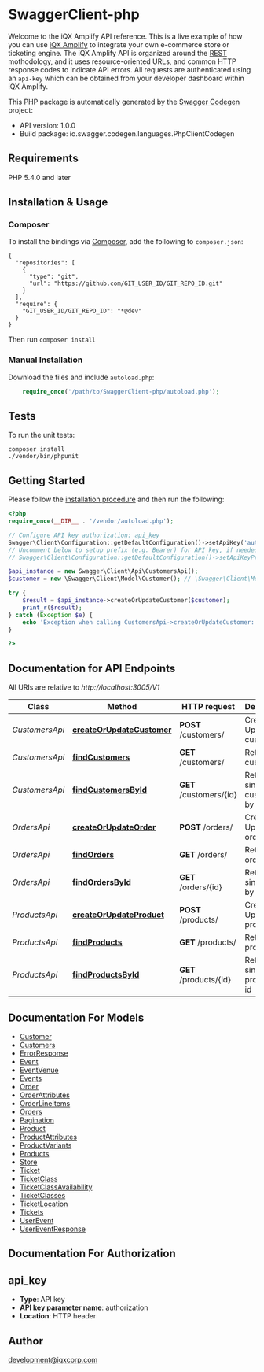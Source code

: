 # SwaggerClient-php
Welcome to the iQX Amplify API reference. This is a live example of how you can use [iQX Amplify](http://app.iqxamplify.com/) to integrate your own e-commerce store or ticketing engine.  The iQX Amplify API is organized around the [REST](http://en.wikipedia.org/wiki/Representational_State_Transfer) mothodology, and it uses resource-oriented URLs, and common HTTP response codes to indicate API errors. All requests are authenticated using an `api-key` which can be obtained from your developer dashboard within iQX Amplify.

This PHP package is automatically generated by the [Swagger Codegen](https://github.com/swagger-api/swagger-codegen) project:

- API version: 1.0.0
- Build package: io.swagger.codegen.languages.PhpClientCodegen

## Requirements

PHP 5.4.0 and later

## Installation & Usage
### Composer

To install the bindings via [Composer](http://getcomposer.org/), add the following to `composer.json`:

```
{
  "repositories": [
    {
      "type": "git",
      "url": "https://github.com/GIT_USER_ID/GIT_REPO_ID.git"
    }
  ],
  "require": {
    "GIT_USER_ID/GIT_REPO_ID": "*@dev"
  }
}
```

Then run `composer install`

### Manual Installation

Download the files and include `autoload.php`:

```php
    require_once('/path/to/SwaggerClient-php/autoload.php');
```

## Tests

To run the unit tests:

```
composer install
./vendor/bin/phpunit
```

## Getting Started

Please follow the [installation procedure](#installation--usage) and then run the following:

```php
<?php
require_once(__DIR__ . '/vendor/autoload.php');

// Configure API key authorization: api_key
Swagger\Client\Configuration::getDefaultConfiguration()->setApiKey('authorization', 'YOUR_API_KEY');
// Uncomment below to setup prefix (e.g. Bearer) for API key, if needed
// Swagger\Client\Configuration::getDefaultConfiguration()->setApiKeyPrefix('authorization', 'Bearer');

$api_instance = new Swagger\Client\Api\CustomersApi();
$customer = new \Swagger\Client\Model\Customer(); // \Swagger\Client\Model\Customer | Add or update customer details

try {
    $result = $api_instance->createOrUpdateCustomer($customer);
    print_r($result);
} catch (Exception $e) {
    echo 'Exception when calling CustomersApi->createOrUpdateCustomer: ', $e->getMessage(), PHP_EOL;
}

?>
```

## Documentation for API Endpoints

All URIs are relative to *http://localhost:3005/V1*

Class | Method | HTTP request | Description
------------ | ------------- | ------------- | -------------
*CustomersApi* | [**createOrUpdateCustomer**](docs/Api/CustomersApi.md#createorupdatecustomer) | **POST** /customers/ | Create or Update a customer
*CustomersApi* | [**findCustomers**](docs/Api/CustomersApi.md#findcustomers) | **GET** /customers/ | Retrieve all customers
*CustomersApi* | [**findCustomersById**](docs/Api/CustomersApi.md#findcustomersbyid) | **GET** /customers/{id} | Retrieve a single customer by id
*OrdersApi* | [**createOrUpdateOrder**](docs/Api/OrdersApi.md#createorupdateorder) | **POST** /orders/ | Create or Update a order
*OrdersApi* | [**findOrders**](docs/Api/OrdersApi.md#findorders) | **GET** /orders/ | Retrieve all orders
*OrdersApi* | [**findOrdersById**](docs/Api/OrdersApi.md#findordersbyid) | **GET** /orders/{id} | Retrieve a single order by id
*ProductsApi* | [**createOrUpdateProduct**](docs/Api/ProductsApi.md#createorupdateproduct) | **POST** /products/ | Create or Update a product
*ProductsApi* | [**findProducts**](docs/Api/ProductsApi.md#findproducts) | **GET** /products/ | Retrieve all products
*ProductsApi* | [**findProductsById**](docs/Api/ProductsApi.md#findproductsbyid) | **GET** /products/{id} | Retrieve a single product by id


## Documentation For Models

 - [Customer](docs/Model/Customer.md)
 - [Customers](docs/Model/Customers.md)
 - [ErrorResponse](docs/Model/ErrorResponse.md)
 - [Event](docs/Model/Event.md)
 - [EventVenue](docs/Model/EventVenue.md)
 - [Events](docs/Model/Events.md)
 - [Order](docs/Model/Order.md)
 - [OrderAttributes](docs/Model/OrderAttributes.md)
 - [OrderLineItems](docs/Model/OrderLineItems.md)
 - [Orders](docs/Model/Orders.md)
 - [Pagination](docs/Model/Pagination.md)
 - [Product](docs/Model/Product.md)
 - [ProductAttributes](docs/Model/ProductAttributes.md)
 - [ProductVariants](docs/Model/ProductVariants.md)
 - [Products](docs/Model/Products.md)
 - [Store](docs/Model/Store.md)
 - [Ticket](docs/Model/Ticket.md)
 - [TicketClass](docs/Model/TicketClass.md)
 - [TicketClassAvailability](docs/Model/TicketClassAvailability.md)
 - [TicketClasses](docs/Model/TicketClasses.md)
 - [TicketLocation](docs/Model/TicketLocation.md)
 - [Tickets](docs/Model/Tickets.md)
 - [UserEvent](docs/Model/UserEvent.md)
 - [UserEventResponse](docs/Model/UserEventResponse.md)


## Documentation For Authorization


## api_key

- **Type**: API key
- **API key parameter name**: authorization
- **Location**: HTTP header


## Author

development@iqxcorp.com


